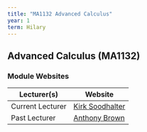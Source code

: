 ```yaml
---
title: "MA1132 Advanced Calculus"
year: 1
term: Hilary
---
```

## Advanced Calculus (MA1132)
### Module Websites

| Lecturer(s)  | Website |
| ------------- | ------------- |
| Current Lecturer | [Kirk Soodhalter](http://math.soodhalter.com/) |
|  Past Lecturer |  [Anthony Brown](https://www.maths.tcd.ie/) |
